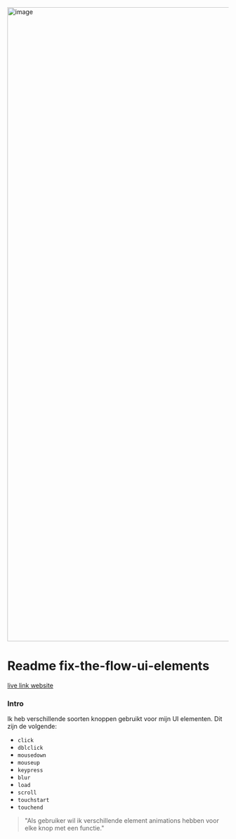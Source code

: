 <img width="1445" alt="image" src="https://github.com/driezie/fix-the-flow-ui-events/assets/80174866/d22ca363-c897-4e83-96d1-38e91b28ce3f">

# Readme fix-the-flow-ui-elements

[live link website]([https://github.com/driezie/fix-the-flow-interactive-website/wiki/Development-Lifecycle](https://driezie.github.io/fix-the-flow-ui-events/))

### Intro

Ik heb verschillende soorten knoppen gebruikt voor mijn UI elementen. Dit zijn de volgende:
- `click`
- `dblclick`
- `mousedown`
- `mouseup`
- `keypress`
- `blur`
- `load`
- `scroll`
- `touchstart`
- `touchend`

> "Als gebruiker wil ik verschillende element animations hebben voor elke knop met een functie."
